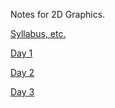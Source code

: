 Notes for 2D Graphics.

[Syllabus, etc.](https://github.com/2980/2980)

[Day 1](Day01.md)

[Day 2](Day02.md)

[Day 3](Day03.md)
